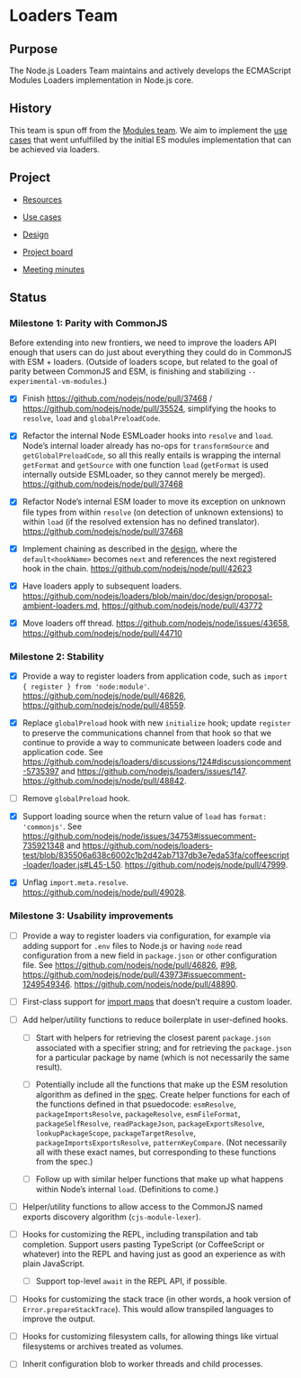 # Loaders Team

## Purpose

The Node.js Loaders Team maintains and actively develops the ECMAScript Modules Loaders implementation in Node.js core.

## History

This team is spun off from the [Modules team](https://github.com/nodejs/modules). We aim to implement the [use cases](https://github.com/nodejs/modules/blob/main/doc/use-cases.md) that went unfulfilled by the initial ES modules implementation that can be achieved via loaders.

## Project

- [Resources](doc/resources.md)

- [Use cases](./doc/use-cases.md)

- [Design](./doc/design/overview.md)

- [Project board](https://github.com/nodejs/node/projects/17)

- [Meeting minutes](./doc/meetings)

## Status

### Milestone 1: Parity with CommonJS

Before extending into new frontiers, we need to improve the loaders API enough that users can do just about everything they could do in CommonJS with ESM + loaders. (Outside of loaders scope, but related to the goal of parity between CommonJS and ESM, is finishing and stabilizing `--experimental-vm-modules`.)

- [x] Finish https://github.com/nodejs/node/pull/37468 / https://github.com/nodejs/node/pull/35524, simplifying the hooks to `resolve`, `load` and `globalPreloadCode`.

- [x] Refactor the internal Node ESMLoader hooks into `resolve` and `load`. Node’s internal loader already has no-ops for `transformSource` and `getGlobalPreloadCode`, so all this really entails is wrapping the internal `getFormat` and `getSource` with one function `load` (`getFormat` is used internally outside ESMLoader, so they cannot merely be merged). https://github.com/nodejs/node/pull/37468

- [x] Refactor Node’s internal ESM loader to move its exception on unknown file types from within `resolve` (on detection of unknown extensions) to within `load` (if the resolved extension has no defined translator). https://github.com/nodejs/node/pull/37468

- [x] Implement chaining as described in the [design](doc/design/proposal-chaining-middleware.md), where the `default<hookName>` becomes `next` and references the next registered hook in the chain. https://github.com/nodejs/node/pull/42623

- [x] Have loaders apply to subsequent loaders. https://github.com/nodejs/loaders/blob/main/doc/design/proposal-ambient-loaders.md, https://github.com/nodejs/node/pull/43772

- [x] Move loaders off thread. https://github.com/nodejs/node/issues/43658, https://github.com/nodejs/node/pull/44710

### Milestone 2: Stability

- [x] Provide a way to register loaders from application code, such as `import { register } from 'node:module'`. https://github.com/nodejs/node/pull/46826, https://github.com/nodejs/node/pull/48559.

- [x] Replace `globalPreload` hook with new `initialize` hook; update `register` to preserve the communications channel from that hook so that we continue to provide a way to communicate between loaders code and application code. See https://github.com/nodejs/loaders/discussions/124#discussioncomment-5735397 and https://github.com/nodejs/loaders/issues/147. https://github.com/nodejs/node/pull/48842.

- [ ] Remove `globalPreload` hook.

- [x] Support loading source when the return value of `load` has `format: 'commonjs'`. See https://github.com/nodejs/node/issues/34753#issuecomment-735921348 and https://github.com/nodejs/loaders-test/blob/835506a638c6002c1b2d42ab7137db3e7eda53fa/coffeescript-loader/loader.js#L45-L50. https://github.com/nodejs/node/pull/47999.

- [x] Unflag `import.meta.resolve`. https://github.com/nodejs/node/pull/49028.

### Milestone 3: Usability improvements

- [ ] Provide a way to register loaders via configuration, for example via adding support for `.env` files to Node.js or having `node` read configuration from a new field in `package.json` or other configuration file. See https://github.com/nodejs/node/pull/46826, [#98](https://github.com/nodejs/loaders/issues/98), https://github.com/nodejs/node/pull/43973#issuecomment-1249549346. https://github.com/nodejs/node/pull/48890.

- [ ] First-class support for [import maps](https://github.com/WICG/import-maps) that doesn’t require a custom loader.

- [ ] Add helper/utility functions to reduce boilerplate in user-defined hooks.

   - [ ] Start with helpers for retrieving the closest parent `package.json` associated with a specifier string; and for retrieving the `package.json` for a particular package by name (which is not necessarily the same result).

   - [ ] Potentially include all the functions that make up the ESM resolution algorithm as defined in the [spec](https://nodejs.org/api/esm.html#resolver-algorithm-specification). Create helper functions for each of the functions defined in that psuedocode: `esmResolve`, `packageImportsResolve`, `packageResolve`, `esmFileFormat`, `packageSelfResolve`, `readPackageJson`, `packageExportsResolve`, `lookupPackageScope`, `packageTargetResolve`, `packageImportsExportsResolve`, `patternKeyCompare`. (Not necessarily all with these exact names, but corresponding to these functions from the spec.)

   - [ ] Follow up with similar helper functions that make up what happens within Node’s internal `load`. (Definitions to come.)

- [ ] Helper/utility functions to allow access to the CommonJS named exports discovery algorithm (`cjs-module-lexer`).

- [ ] Hooks for customizing the REPL, including transpilation and tab completion. Support users pasting TypeScript (or CoffeeScript or whatever) into the REPL and having just as good an experience as with plain JavaScript.

   - [ ] Support top-level `await` in the REPL API, if possible.

- [ ] Hooks for customizing the stack trace (in other words, a hook version of `Error.prepareStackTrace`). This would allow transpiled languages to improve the output.

- [ ] Hooks for customizing filesystem calls, for allowing things like virtual filesystems or archives treated as volumes.

- [ ] Inherit configuration blob to worker threads and child processes.
